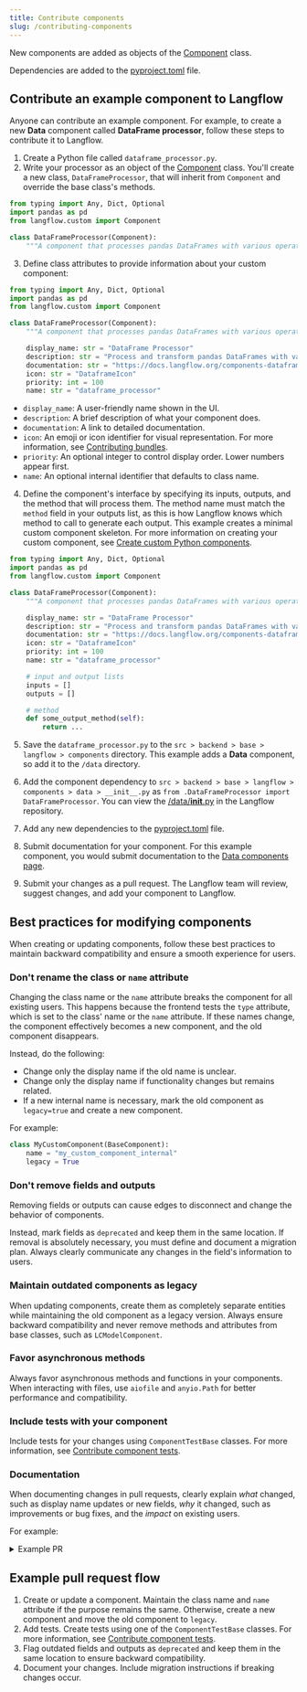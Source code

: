 ```yaml
---
title: Contribute components
slug: /contributing-components
---
```



New components are added as objects of the [Component](https://github.com/langflow-ai/langflow/blob/main/src/backend/base/langflow/custom/custom_component/component.py) class.

Dependencies are added to the [pyproject.toml](https://github.com/langflow-ai/langflow/blob/main/pyproject.toml#L148) file.

## Contribute an example component to Langflow

Anyone can contribute an example component. For example, to create a new **Data** component called **DataFrame processor**, follow these steps to contribute it to Langflow.

1. Create a Python file called `dataframe_processor.py`.
2. Write your processor as an object of the [Component](https://github.com/langflow-ai/langflow/blob/main/src/backend/base/langflow/custom/custom_component/component.py) class. You'll create a new class, `DataFrameProcessor`, that will inherit from `Component` and override the base class's methods.

```python
from typing import Any, Dict, Optional
import pandas as pd
from langflow.custom import Component

class DataFrameProcessor(Component):
    """A component that processes pandas DataFrames with various operations."""
```

3. Define class attributes to provide information about your custom component:
```python
from typing import Any, Dict, Optional
import pandas as pd
from langflow.custom import Component

class DataFrameProcessor(Component):
    """A component that processes pandas DataFrames with various operations."""

    display_name: str = "DataFrame Processor"
    description: str = "Process and transform pandas DataFrames with various operations like filtering, sorting, and aggregation."
    documentation: str = "https://docs.langflow.org/components-dataframe-processor"
    icon: str = "DataframeIcon"
    priority: int = 100
    name: str = "dataframe_processor"
```

   * `display_name`: A user-friendly name shown in the UI.
   * `description`: A brief description of what your component does.
   * `documentation`: A link to detailed documentation.
   * `icon`: An emoji or icon identifier for visual representation.
    For more information, see [Contributing bundles](/docs/contributing-bundles#add-the-bundle-to-the-frontend-folder).
   * `priority`: An optional integer to control display order. Lower numbers appear first.
   * `name`: An optional internal identifier that defaults to class name.

4. Define the component's interface by specifying its inputs, outputs, and the method that will process them. The method name must match the `method` field in your outputs list, as this is how Langflow knows which method to call to generate each output.
This example creates a minimal custom component skeleton.
For more information on creating your custom component, see [Create custom Python components](/docs/components-custom-components).
```python
from typing import Any, Dict, Optional
import pandas as pd
from langflow.custom import Component

class DataFrameProcessor(Component):
    """A component that processes pandas DataFrames with various operations."""

    display_name: str = "DataFrame Processor"
    description: str = "Process and transform pandas DataFrames with various operations like filtering, sorting, and aggregation."
    documentation: str = "https://docs.langflow.org/components-dataframe-processor"
    icon: str = "DataframeIcon"
    priority: int = 100
    name: str = "dataframe_processor"

    # input and output lists
    inputs = []
    outputs = []

    # method
    def some_output_method(self):
        return ...
```

5. Save the `dataframe_processor.py` to the `src > backend > base > langflow > components` directory.
This example adds a **Data** component, so add it to the `/data` directory.

6. Add the component dependency to `src > backend > base > langflow > components > data > __init__.py` as `from .DataFrameProcessor import DataFrameProcessor`.
You can view the [/data/__init__.py](https://github.com/langflow-ai/langflow/blob/dev/src/backend/base/langflow/components/data/__init__.py) in the Langflow repository.

7. Add any new dependencies to the [pyproject.toml](https://github.com/langflow-ai/langflow/blob/main/pyproject.toml#L20) file.

8. Submit documentation for your component. For this example component, you would submit documentation to the [Data components page](https://github.com/langflow-ai/langflow/blob/main/docs/docs/Components/components-data.md).

9. Submit your changes as a pull request. The Langflow team will review, suggest changes, and add your component to Langflow.

## Best practices for modifying components

When creating or updating components, follow these best practices to maintain backward compatibility and ensure a smooth experience for users.

### Don't rename the class or `name` attribute

Changing the class name or the `name` attribute breaks the component for all existing users. This happens because the frontend tests the `type` attribute, which is set to the class' name or the `name` attribute. If these names change, the component effectively becomes a new component, and the old component disappears.

Instead, do the following:
* Change only the display name if the old name is unclear.
* Change only the display name if functionality changes but remains related.
* If a new internal name is necessary, mark the old component as `legacy=true` and create a new component.

For example:
```python
class MyCustomComponent(BaseComponent):
    name = "my_custom_component_internal"
    legacy = True
```

### Don't remove fields and outputs

Removing fields or outputs can cause edges to disconnect and change the behavior of components.

Instead, mark fields as `deprecated` and keep them in the same location. If removal is absolutely necessary, you must define and document a migration plan. Always clearly communicate any changes in the field's information to users.

### Maintain outdated components as legacy

When updating components, create them as completely separate entities while maintaining the old component as a legacy version. Always ensure backward compatibility and never remove methods and attributes from base classes, such as `LCModelComponent`.

### Favor asynchronous methods

Always favor asynchronous methods and functions in your components. When interacting with files, use `aiofile` and `anyio.Path` for better performance and compatibility.

### Include tests with your component

Include tests for your changes using `ComponentTestBase` classes. For more information, see [Contribute component tests](/docs/contributing-component-tests).

### Documentation

When documenting changes in pull requests, clearly explain *what* changed, such as display name updates or new fields, *why* it changed, such as improvements or bug fixes, and the *impact* on existing users.

For example:

<details>
<summary>Example PR</summary>

```markdown
# Pull request with changes to Notify component

This pull request updates the Notify component.

## What changed
- Added new `timeout` field to control how long the component waits for a response.
- Renamed `message` field to `notification_text` for clarity.
- Added support for async operations.
- Deprecated the `retry_count` field in favor of `max_retries`.

## Why it changed
- `timeout` field addresses user requests for better control over wait times.
- `message` to `notification_text` change makes the field's purpose clearer.
- Async support improves performance in complex flows.
- `retry_count` to `max_retries` aligns with common retry pattern terminology.

## Impact on users
- New `timeout` field is optional (defaults to 30 seconds).
- Users will see a deprecation warning for `retry_count`.
  - Migration: Replace `retry_count` with `max_retries` in existing flows.
  - Both fields will work until version 2.0.
- No action needed for async support - it's backward compatible.
```

</details>

## Example pull request flow

1. Create or update a component.
Maintain the class name and `name` attribute if the purpose remains the same.
Otherwise, create a new component and move the old component to `legacy`.
2. Add tests.
Create tests using one of the `ComponentTestBase` classes.
For more information, see [Contribute component tests](/docs/contributing-component-tests).
3. Flag outdated fields and outputs as `deprecated` and keep them in the same location to ensure backward compatibility.
4. Document your changes.
Include migration instructions if breaking changes occur.